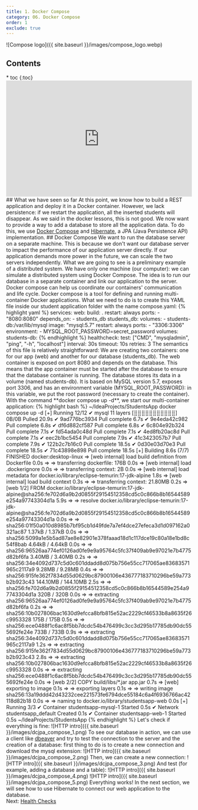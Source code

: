 ```yaml
---
title: 1. Docker Compose
category: 06. Docker Compose
order: 1
exclude: true
---
```

![Compose logo]({{ site.baseurl }}/images/compose_logo.webp)
<h2>Contents</h2>
* toc
{:toc}
<iframe width="100%" height="315" src="https://www.youtube.com/embed/px5BQ929p5s?si=z-yDjUwjZg1R-Fnj" title="YouTube video player" frameborder="0" allow="accelerometer; autoplay; clipboard-write; encrypted-media; gyroscope; picture-in-picture; web-share" allowfullscreen></iframe>
## What we have seen so far
At this point, we know how to build a REST application and deploy it in a Docker container. However, we lack persistence: if we restart the application, all the inserted students will disappear.  
As we said in the docker lessons, this is not good. We now want to provide a way to add a database to store all the application data.  
To do this, we use <a target="_blank" rel="noopener noreferrer" href="https://docs.docker.com/compose/">Docker Compose</a> and <a target="_blank" rel="noopener noreferrer" href="https://hibernate.org/orm/documentation/6.3/">Hibernate</a>, a JPA (Java Persistence API) implementation.
## Docker Compose
We want to run the database server on a separate machine. This is because we don't want our database server to impact the performance of our application server directly. If our application demands more power in the future, we can scale the two servers independently. What we are going to see is a preliminary example of a distributed system. We have only one machine (our computer): we can simulate a distributed system using Docker Compose. The idea is to run our database in a separate container and link our application to the server. Docker compose can help us coordinate our containers' communication and life cycle.  
Docker compose is a tool for defining and running multi-container Docker applications. What we need to do is to create this YAML file inside our student application folder with the name compose.yaml:
{% highlight yaml %}
services:
  web:
    build: .
    restart: always
    ports:
      - "8080:8080"
    depends_on:
      - students_db
  students_db:
    volumes:
      - students-db:/var/lib/mysql
    image: "mysql:5.7"
    restart: always
    ports:
      - "3306:3306"
    environment:
      - MYSQL_ROOT_PASSWORD=secret_password
volumes:
  students-db:
{% endhighlight %}
healthcheck:
  test: ["CMD", "mysqladmin", "ping", "-h", "localhost"]
  interval: 30s
  timeout: 10s
  retries: 3
The semantics of this file is relatively straightforward: We are creating two containers: one for our app (web) and another for our database (students_db).
The web container is exposed on port 8080 and depends on the database. This means that the app container must be started after the database to ensure that the database container is running.
The database stores its data in a volume (named students-db). It is based on MySQL version 5.7, exposes port 3306, and has an environment variable (MYSQL_ROOT_PASSWORD): in this variable, we put the root password (necessary to create the container).
With the command **docker compose up -d**, we start our multi-container application:
{% highlight bash %}
~/IdeaProjects/StudentsApp docker compose up -d
[+] Running 12/12
 ✔ mysql 11 layers [⣿⣿⣿⣿⣿⣿⣿⣿⣿⣿⣿]      0B/0B      Pulled                                                                                                                                                                                        20.9s 
 ✔ 9ad776bc3934 Pull complete                                                                                                                                                                                                                 6.7s 
 ✔ 9e4eda42c982 Pull complete                                                                                                                                                                                                                 6.8s 
 ✔ df6d882cf587 Pull complete                                                                                                                                                                                                                 6.8s 
 ✔ 6c804e92b324 Pull complete                                                                                                                                                                                                                 7.1s 
 ✔ fd54ada0c48d Pull complete                                                                                                                                                                                                                 7.1s 
 ✔ 4ed8fb20ac8d Pull complete                                                                                                                                                                                                                 7.1s 
 ✔ eec2b1bc5454 Pull complete                                                                                                                                                                                                                 7.9s 
 ✔ 41c3423057b7 Pull complete                                                                                                                                                                                                                 7.9s 
 ✔ 122b2c7b16c0 Pull complete                                                                                                                                                                                                                18.5s 
 ✔ 0d30e03d70e3 Pull complete                                                                                                                                                                                                                18.5s 
 ✔ 71c43898e898 Pull complete                                                                                                                                                                                                                18.5s 
[+] Building 8.6s (7/7) FINISHED                                                                                                                                                                                                docker:desktop-linux
 => [web internal] load build definition from Dockerfile                                                                                                                                                                                        0.0s
 => => transferring dockerfile: 176B                                                                                                                                                                                                            0.0s
 => [web internal] load .dockerignore                                                                                                                                                                                                           0.0s
 => => transferring context: 2B                                                                                                                                                                                                                 0.0s
 => [web internal] load metadata for docker.io/library/eclipse-temurin:17-jdk-alpine                                                                                                                                                            1.8s
 => [web internal] load build context                                                                                                                                                                                                           0.3s
 => => transferring context: 21.80MB                                                                                                                                                                                                            0.2s
 => [web 1/2] FROM docker.io/library/eclipse-temurin:17-jdk-alpine@sha256:fe702d6a9b2d0855f29154512358cd5c0c866b8b16544589e254a97743304d1a                                                                                                      5.9s
 => => resolve docker.io/library/eclipse-temurin:17-jdk-alpine@sha256:fe702d6a9b2d0855f29154512358cd5c0c866b8b16544589e254a97743304d1a                                                                                                          0.0s
 => => sha256:01f50a010d8985b7bf95cb1d49fde7a7ef4dce27efeca3d1d097162a0321ac87 1.37kB / 1.37kB                                                                                                                                                  0.0s
 => => sha256:5099a1e5b5ad87ae8e82901e378faaad18d1c117dce19c80a18e1bd8c54f8bab 4.64kB / 4.64kB                                                                                                                                                  0.0s
 => => sha256:96526aa774ef0126ad0fe9e9a95764c5fc37f409ab9e97021e7b4775d82bf6fa 3.40MB / 3.40MB                                                                                                                                                  0.2s
 => => sha256:34e4092d737c5d0c601ddadd8d075b756e55cc717065ae83683571965c2117a9 9.28MB / 9.28MB                                                                                                                                                  0.4s
 => => sha256:915fe362f7834d55d0629bc87900106e436777183710296be59a773b2b923c43 144.10MB / 144.10MB                                                                                                                                              2.5s
 => => sha256:fe702d6a9b2d0855f29154512358cd5c0c866b8b16544589e254a97743304d1a 320B / 320B                                                                                                                                                      0.0s
 => => extracting sha256:96526aa774ef0126ad0fe9e9a95764c5fc37f409ab9e97021e7b4775d82bf6fa                                                                                                                                                       0.2s
 => => sha256:10b027806bac1630d9efcca8bfb815e52ac2229cf46533b8a8635f26c9953328 175B / 175B                                                                                                                                                      0.5s
 => => sha256:ece0488f1c6ac8f5bb7dcdc54b476499c3cc3d295b17785db90dc555692fe24e 733B / 733B                                                                                                                                                      0.9s
 => => extracting sha256:34e4092d737c5d0c601ddadd8d075b756e55cc717065ae83683571965c2117a9                                                                                                                                                       1.2s
 => => extracting sha256:915fe362f7834d55d0629bc87900106e436777183710296be59a773b2b923c43                                                                                                                                                       2.8s
 => => extracting sha256:10b027806bac1630d9efcca8bfb815e52ac2229cf46533b8a8635f26c9953328                                                                                                                                                       0.0s
 => => extracting sha256:ece0488f1c6ac8f5bb7dcdc54b476499c3cc3d295b17785db90dc555692fe24e                                                                                                                                                       0.0s
 => [web 2/2] COPY build/libs/*.jar app.jar                                                                                                                                                                                                     0.7s
 => [web] exporting to image                                                                                                                                                                                                                    0.1s
 => => exporting layers                                                                                                                                                                                                                         0.1s
 => => writing image sha256:13a19ddd42d43232cee221573fe6794dce55184c6a4f6936766ac42118d82b18                                                                                                                                                    0.0s
 => => naming to docker.io/library/studentsapp-web                                                                                                                                                                                              0.0s
[+] Running 3/3
 ✔ Container studentsapp-mysql-1  Started                                                                                                                                                                                                       0.5s 
 ✔ Network studentsapp_default    Created                                                                                                                                                                                                       0.1s 
 ✔ Container studentsapp-web-1    Started                                                                                                                                                                                                       0.5s 
~/IdeaProjects/StudentsApp 
{% endhighlight %}
Let's check if everything is fine:
![HTTP intro]({{ site.baseurl }}/images/dcjpa_compose_1.png)
To see our database in action, we can use a client like <a target="_blank" rel="noopener noreferrer" href="https://dbeaver.io/">dbeaver</a> and try to test the connection to the server and the creation of a database: first thing to do is to create a new connection and download the mysql extension:
![HTTP intro]({{ site.baseurl }}/images/dcjpa_compose_2.png)
Then, we can create a new connection:
![HTTP intro]({{ site.baseurl }}/images/dcjpa_compose_3.png)
And test (for example, adding a database and a table):
![HTTP intro]({{ site.baseurl }}/images/dcjpa_compose_4.png)
![HTTP intro]({{ site.baseurl }}/images/dcjpa_compose_5.png)
Everything works! In the next section, we will see how to use Hibernate to connect our web application to the database.
<div>
Next: <a href="/SoftwareArchitectures_2025/docker-compose/health-checks">Health Checks</a> 
</div>